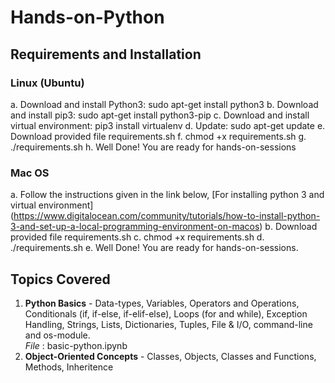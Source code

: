 # Hands-on-Python
## Requirements and Installation
### Linux (Ubuntu)
a. Download and install Python3: sudo apt-get install python3
b. Download and install pip3: sudo apt-get install python3-pip
c. Download and install virtual environment: pip3 install virtualenv
d. Update: sudo apt-get update
e. Download provided file requirements.sh
f. chmod +x requirements.sh
g. ./requirements.sh
h. Well Done! You are ready for hands-on-sessions

### Mac OS
a. Follow the instructions given in the link below, [For installing python 3 and virtual environment] (https://www.digitalocean.com/community/tutorials/how-to-install-python-3-and-set-up-a-local-programming-environment-on-macos)
b. Download provided file requirements.sh
c. chmod +x requirements.sh
d. ./requirements.sh
e. Well Done! You are ready for hands-on-sessions.

## Topics Covered
1. **Python Basics** - Data-types, Variables, Operators and Operations, Conditionals (if, if-else, if-elif-else), Loops (for and while), Exception Handling, Strings, Lists, Dictionaries, Tuples, File & I/O, command-line and os-module. <br>
*File* : basic-python.ipynb
2. **Object-Oriented Concepts** - Classes, Objects, Classes and Functions, Methods, Inheritence
